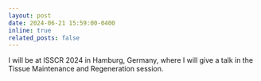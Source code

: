 ```yaml
---
layout: post
date: 2024-06-21 15:59:00-0400
inline: true
related_posts: false
---
```


I will be at ISSCR 2024 in Hamburg, Germany, where I will give a talk in the Tissue Maintenance and Regeneration session.
